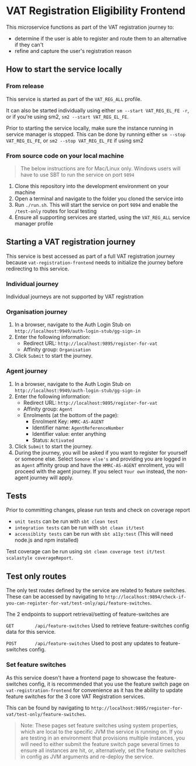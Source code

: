 # VAT Registration Eligibility Frontend

This microservice functions as part of the VAT registration journey to:

- determine if the user is able to register and route them to an alternative if they can't
- refine and capture the user's registration reason

## How to start the service locally

### From release

This service is started as part of the `VAT_REG_ALL` profile.

It can also be started individually using either `sm --start VAT_REG_EL_FE -r`, or if you're using sm2, `sm2 --start VAT_REG_EL_FE`.

Prior to starting the service locally, make sure the instance running in service manager is stopped. 
This can be done by running either `sm --stop VAT_REG_EL_FE`, or `sm2 --stop VAT_REG_EL_FE` if using sm2

### From source code on your local machine

> The below instructions are for Mac/Linux only. Windows users will have to use SBT to run the service on port `9894`

1. Clone this repository into the development environment on your machine
2. Open a terminal and navigate to the folder you cloned the service into
3. Run `./run.sh`. This will start the service on port `9894` and enable the `/test-only` routes for local testing
4. Ensure all supporting services are started, using the `VAT_REG_ALL` service manager profile

## Starting a VAT registration journey

This service is best accessed as part of a full VAT registration journey because `vat-registration-frontend` needs to
initialize the journey before redirecting to this service.

### Individual journey

Individual journeys are not supported by VAT registration

### Organisation journey

1. In a browser, navigate to the Auth Login Stub on `http://localhost:9949/auth-login-stub/gg-sign-in`
2. Enter the following information:
    - Redirect URL: `http://localhost:9895/register-for-vat`
    - Affinity group: `Organisation`
3. Click `Submit` to start the journey.

### Agent journey

1. In a browser, navigate to the Auth Login Stub on `http://localhost:9949/auth-login-stub/gg-sign-in`
2. Enter the following information:
   - Redirect URL: `http://localhost:9895/register-for-vat`
   - Affinity group: `Agent`
   - Enrolments (at the bottom of the page):
     - Enrolment Key: `HMRC-AS-AGENT`
     - Identifier name: `AgentReferenceNumber`
     - Identifier value: enter anything
     - Status: `Activated`
3. Click `Submit` to start the journey.
4. During the journey, you will be asked if you want to register for yourself or someone else. Select `Somone else's`
   and providing you are logged in as `Agent` affinity group and have the `HMRC-AS-AGENT` enrolment, you will proceed
   with the agent journey. If you select `Your own` instead, the non-agent journey will apply.

## Tests
Prior to committing changes, please run tests and check on coverage report
- `unit tests` can be run with `sbt clean test`
- `integration tests` can be run with `sbt clean it/test`
- `accessiblity tests` can be run with `sbt a11y:test` (This will need node.js and npm installed)

Test coverage can be run using ```sbt clean coverage test it/test scalastyle coverageReport```.

## Test only routes
The only test routes defined by the service are related to feature switches. These can be accessed by navigating to
`http://localhost:9894/check-if-you-can-register-for-vat/test-only/api/feature-switches`.

The 2 endpoints to support retrieval/setting of feature-switches are

`GET        /api/feature-switches`
Used to retrieve feature-switches config data for this service.

`POST       /api/feature-switches`
Used to post any updates to feature-switches config.

### Set feature switches

As this service doesn't have a frontend page to showcase the feature-switches config, it is recommended that you use 
the feature switch page on `vat-registration-frontend` for convenience as it has the ability to update feature switches 
for the 3 core VAT Registration services.

This can be found by navigating to `http://localhost:9895/register-for-vat/test-only/feature-switches`.

> Note: These pages set feature switches using system properties, which are local to the specific JVM the service is running on.
> If you are testing in an environment that provisions multiple instances, you will need to either submit the feature switch page
> several times to ensure all instances are hit, or, alternatively, set the feature switches in config as JVM arguments and 
> re-deploy the service.